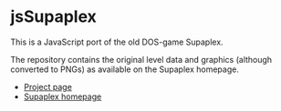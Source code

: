 jsSupaplex
==========

This is a JavaScript port of the old DOS-game Supaplex.

The repository contains the original level data and graphics (although converted to PNGs) as available on the Supaplex homepage.

* [Project page](http://frigolit.net/projects/jssupaplex/)
* [Supaplex homepage](http://www.elmerproductions.com/sp/)

